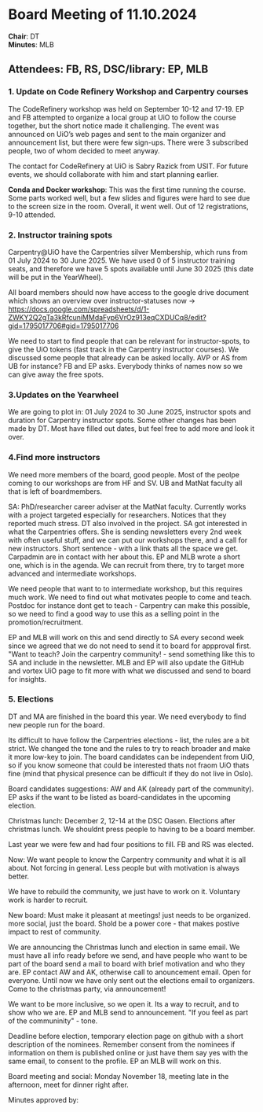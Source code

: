 # Board Meeting of 11.10.2024

**Chair**: DT  
**Minutes**: MLB  

## Attendees: FB, RS, DSC/library: EP, MLB

### 1. Update on Code Refinery Workshop and Carpentry courses 
The CodeRefinery workshop was held on September 10-12 and 17-19. EP and FB attempted to organize a local group at UiO to follow the course together, but the short notice made it challenging. The event was announced on UiO’s web pages and sent to the main organizer and announcement list, but there were few sign-ups. There were 3 subscribed people, two of whom decided to meet anyway. 

The contact for CodeRefinery at UiO is Sabry Razick from USIT. For future events, we should collaborate with him and start planning earlier.
 
**Conda and Docker workshop**: This was the first time running the course. Some parts worked well, but a few slides and figures were hard to see due to the screen size in the room. Overall, it went well.
Out of 12 registrations, 9-10 attended.

### 2. Instructor training spots
Carpentry@UiO have the Carpentries silver Membership, which runs from 01 July 2024 to 30 June 2025. We have used 0 of 5 instructor training seats, and therefore we have 5 spots available until June 30 2025 (this date will be put in the YearWheel).

All board members should now have access to the google drive document which shows an overview over instructor-statuses now -> https://docs.google.com/spreadsheets/d/1-ZWKY2Q2gTa3kRfcuniMMdaFyp6VrOz913eqCXDUCq8/edit?gid=1795017706#gid=1795017706

We need to start to find people that can be relevant for instructor-spots, to give the UiO tokens (fast track in the Carpentry instructor courses). We discussed some people that already can be asked locally. AVP or AS from UB for instance? FB and EP asks. Everybody thinks of names now so we can give away the free spots. 

### 3.Updates on the Yearwheel 
We are going to plot in: 01 July 2024 to 30 June 2025,  instructor spots and duration for Carpentry instructor spots. Some other changes has been made by DT. Most have filled out dates, but feel free to add more and look it over. 

### 4.Find more instructors
We need more members of the board, good people. Most of the peolpe coming to our workshops are from HF and SV. UB and MatNat faculty all that is left of boardmembers. 

SA: PhD/researcher career adviser at the MatNat faculty. Currently works with a project targeted especially for researchers. Notices that they reported much stress. DT also involved in the project. SA got interested in what the Carpentries offers. She is sending newsletters every 2nd week with often useful stuff, and we can put our workshops there, and a call for new instructors. Short sentence - with a link thats all the space we get. Carpadmin are in contact with her about this. EP and MLB wrote a short one, which is in the agenda. We can recruit from there, try to target more advanced and intermediate workshops.

We need people that want to to intermediate workshop, but this requires much work. We need to find out what motivates people to come and teach. Postdoc for instance dont get to teach - Carpentry can make this possible, so we need to find a good way to use this as a selling point in the promotion/recruitment. 

EP and MLB will work on this and send directly to SA every second week since we agreed that we do not need to send it to board for appproval first. 
"Want to teach? Join the carpentry community! - send something like this to SA and include in the newsletter. MLB and EP will also update the GitHub and vortex UiO page to fit more with what we discussed and send to board for insights.

### 5. Elections
DT and MA are finished in the board this year. We need everybody to find new people run for the board. 

Its difficult to have follow the Carpentries elections - list, the rules are a bit strict. We changed the tone and the rules to try to reach broader and make it more low-key to join. The board candidates can be independent from UiO, so if you know someone that could be interested thats not fraom UiO thats fine (mind that physical presence can be difficult if they do not live in Oslo).

Board candidates suggestions: AW  and AK (already part of the community). EP asks if the want to be listed as board-candidates in the upcoming election. 

Christmas lunch: December 2, 12-14 at the DSC Oasen. Elections after christmas lunch. We shouldnt press people to having to be a board member.
 
Last year we were few and had four positions to fill. FB and RS was elected. 

Now: We want people to know the Carpentry community and what it is all about. Not forcing in general. Less people but with motivation is always better. 

We have to rebuild the community, we just have to work on it. Voluntary work is harder to recruit. 

New board: Must make it pleasant at meetings! just needs to be organized. more social, just the board. Shold be a power core - that makes postive impact to rest of community. 

We are announcing the Christmas lunch and election in same email. We must have all info ready before we send, and have people who want to be part of the board send a mail to board with brief motivation and who they are. EP contact AW and AK, otherwise call to anouncement email. Open for everyone. Until now we have only sent out the elections email to organizers. Come to the christmas party, via announcement!

We want to be more inclusive, so we open it. Its a way to recruit, and to show who we are. EP and MLB send to announcement. "If you feel as part of the communinity" - tone.

Deadline before election, temporary election page on github with a short description of the nominees. Remember consent from the nominees if information on them is published online or just have them say yes with the same email, to consent to the profile. EP an MLB will work on this.

Board meeting and social: Monday November 18, meeting late in the afternoon, meet for dinner right after. 

Minutes approved by:

